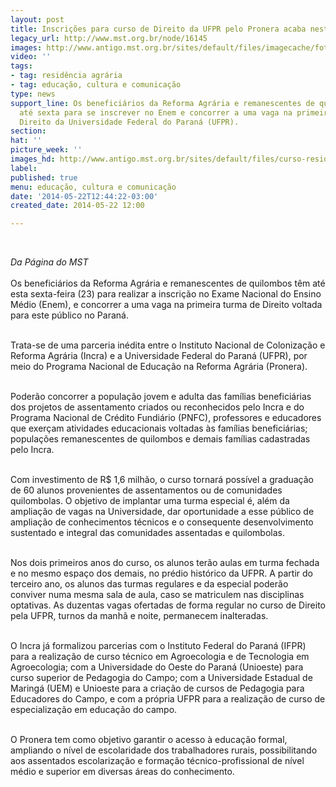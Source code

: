 ```yaml
---
layout: post
title: Inscrições para curso de Direito da UFPR pelo Pronera acaba nesta sexta
legacy_url: http://www.mst.org.br/node/16145
images: http://www.antigo.mst.org.br/sites/default/files/imagecache/foto_destaque/curso-residencia-agraria.jpg
video: ''
tags:
- tag: residência agrária
- tag: educação, cultura e comunicação
type: news
support_line: Os beneficiários da Reforma Agrária e remanescentes de quilombos têm
  até sexta para se inscrever no Enem e concorrer a uma vaga na primeira turma de
  Direito da Universidade Federal do Paraná (UFPR).
section: 
hat: ''
picture_week: ''
images_hd: http://www.antigo.mst.org.br/sites/default/files/curso-residencia-agraria.jpg
label: 
published: true
menu: educação, cultura e comunicação
date: '2014-05-22T12:44:22-03:00'
created_date: 2014-05-22 12:00

---
```

<p>&nbsp;</p><p><em>Da Página do MST<br></em><br>Os beneficiários da Reforma Agrária e remanescentes de quilombos têm até esta sexta-feira (23) para realizar a inscrição no Exame Nacional do Ensino Médio (Enem), e concorrer a uma vaga na primeira turma de Direito voltada para este público no Paraná.</p><p><br>Trata-se de uma parceria inédita entre o Instituto Nacional de Colonização e Reforma Agrária (Incra) e a Universidade Federal do Paraná (UFPR), por meio do Programa Nacional de Educação na Reforma Agrária (Pronera).&nbsp;</p><p><br>Poderão concorrer a população jovem e adulta das famílias beneficiárias dos projetos de assentamento criados ou reconhecidos pelo Incra e do Programa Nacional de Crédito Fundiário (PNFC), professores e educadores que exerçam atividades educacionais voltadas às famílias beneficiárias; populações remanescentes de quilombos e demais famílias cadastradas pelo Incra.</p><p><br>Com investimento de R$ 1,6 milhão, o curso tornará possível a graduação de 60 alunos provenientes de assentamentos ou de comunidades quilombolas. O objetivo de implantar uma turma especial é, além da ampliação de vagas na Universidade, dar oportunidade a esse público de ampliação de conhecimentos técnicos e o consequente desenvolvimento sustentado e integral das comunidades assentadas e quilombolas.</p><p><br>Nos dois primeiros anos do curso, os alunos terão aulas em turma fechada e no mesmo espaço dos demais, no prédio histórico da UFPR. A partir do terceiro ano, os alunos das turmas regulares e da especial poderão conviver numa mesma sala de aula, caso se matriculem nas disciplinas optativas. As duzentas vagas ofertadas de forma regular no curso de Direito pela UFPR, turnos da manhã e noite, permanecem inalteradas.</p><p><br>O Incra já formalizou parcerias com o Instituto Federal do Paraná (IFPR) para a realização de curso técnico em Agroecologia e de Tecnologia em Agroecologia; com a Universidade do Oeste do Paraná (Unioeste) para curso superior de Pedagogia do Campo; com a Universidade Estadual de Maringá (UEM) e Unioeste para a criação de cursos de Pedagogia para Educadores do Campo, e com a própria UFPR para a realização de curso de especialização em educação do campo.</p><p><br>O Pronera tem como objetivo garantir o acesso à educação formal, ampliando o nível de escolaridade dos trabalhadores rurais, possibilitando aos assentados escolarização e formação técnico-profissional de nível médio e superior em diversas áreas do conhecimento.<br>&nbsp;</p><div>&nbsp;</div>
